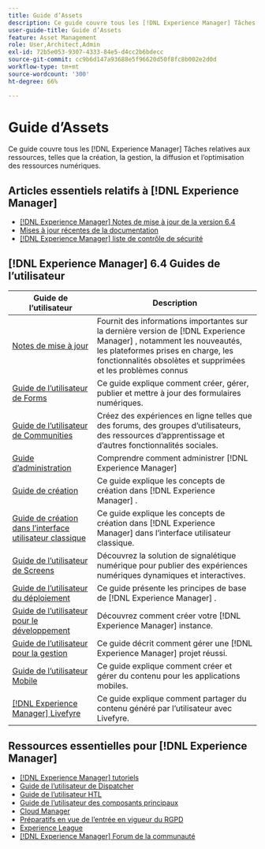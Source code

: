 ```yaml
---
title: Guide d’Assets
description: Ce guide couvre tous les [!DNL Experience Manager] Tâches relatives aux ressources, telles que la création, la gestion, la diffusion et l’optimisation des ressources numériques.
user-guide-title: Guide d’Assets
feature: Asset Management
role: User,Architect,Admin
exl-id: 72b5e053-9307-4333-84e5-d4cc2b6bdecc
source-git-commit: cc9b6d147a93688e5f96620d50f8fc8b002e2d0d
workflow-type: tm+mt
source-wordcount: '300'
ht-degree: 66%

---
```


# Guide d’Assets

Ce guide couvre tous les [!DNL Experience Manager] Tâches relatives aux ressources, telles que la création, la gestion, la diffusion et l’optimisation des ressources numériques.

## Articles essentiels relatifs à [!DNL Experience Manager]

* [[!DNL Experience Manager] Notes de mise à jour de la version 6.4](/help/release-notes/home.md)
* [Mises à jour récentes de la documentation](https://experienceleague.adobe.com/docs/experience-manager-release-information/aem-release-updates/doc-updates/documentation-updates.html?lang=fr)
* [[!DNL Experience Manager] liste de contrôle de sécurité](/help/sites-administering/security-checklist.md)

## [!DNL Experience Manager] 6.4 Guides de l’utilisateur

| Guide de l’utilisateur | Description |
|--- |---|
| [Notes de mise à jour](/help/release-notes/home.md) | Fournit des informations importantes sur la dernière version de [!DNL Experience Manager] , notamment les nouveautés, les plateformes prises en charge, les fonctionnalités obsolètes et supprimées et les problèmes connus |
| [Guide de l’utilisateur de Forms](/help/forms/home.md) | Ce guide explique comment créer, gérer, publier et mettre à jour des formulaires numériques. |
| [Guide de l’utilisateur de Communities](/help/communities/home.md) | Créez des expériences en ligne telles que des forums, des groupes d’utilisateurs, des ressources d’apprentissage et d’autres fonctionnalités sociales. |
| [Guide d’administration](/help/sites-administering/home.md) | Comprendre comment administrer [!DNL Experience Manager] |
| [Guide de création](/help/sites-authoring/home.md) | Ce guide explique les concepts de création dans [!DNL Experience Manager] . |
| [Guide de création dans l’interface utilisateur classique](/help/sites-classic-ui-authoring/home.md) | Ce guide explique les concepts de création dans [!DNL Experience Manager]  dans l’interface utilisateur classique. |
| [Guide de l’utilisateur de Screens](https://experienceleague.adobe.com/docs/experience-manager-screens/user-guide/aem-screens-introduction.html?lang=fr) | Découvrez la solution de signalétique numérique pour publier des expériences numériques dynamiques et interactives. |
| [Guide de l’utilisateur du déploiement](/help/sites-deploying/home.md) | Ce guide présente les principes de base de [!DNL Experience Manager] . |
| [Guide de l’utilisateur pour le développement](/help/sites-developing/home.md) | Découvrez comment créer votre [!DNL Experience Manager]  instance. |
| [Guide de l’utilisateur pour la gestion](/help/managing/home.md) | Ce guide décrit comment gérer une [!DNL Experience Manager]  projet réussi. |
| [Guide de l’utilisateur Mobile](/help/mobile/home.md) | Ce guide explique comment créer et gérer du contenu pour les applications mobiles. |
| [[!DNL Experience Manager]  Livefyre](https://experienceleague.adobe.com/docs/livefyre/using/home.html?lang=fr) | Ce guide explique comment partager du contenu généré par l’utilisateur avec Livefyre. |

## Ressources essentielles pour [!DNL Experience Manager]

* [[!DNL Experience Manager]  tutoriels](https://experienceleague.adobe.com/docs/experience-manager-tutorials.html?lang=fr)
* [Guide de l’utilisateur de Dispatcher](https://experienceleague.adobe.com/docs/experience-manager-dispatcher/using/dispatcher.html?lang=fr)
* [Guide de l’utilisateur HTL](https://experienceleague.adobe.com/docs/experience-manager-htl/using/overview.html?lang=fr)
* [Guide de l’utilisateur des composants principaux](https://experienceleague.adobe.com/docs/experience-manager-core-components/using/introduction.html?lang=fr)
* [Cloud Manager](https://experienceleague.adobe.com/docs/experience-manager-cloud-manager/using/introduction-to-cloud-manager.html?lang=fr)
* [Préparatifs en vue de l’entrée en vigueur du RGPD](/help/managing/data-protection-and-privacy.md)
* [Experience League](https://experienceleague.adobe.com/?promoid=K42KVXHD&amp;mv=other&amp;lang=fr#recommended/solutions/experience-manager)
* [[!DNL Experience Manager]  Forum de la communauté](https://experienceleaguecommunities.adobe.com/t5/adobe-experience-manager/ct-p/adobe-experience-manager-community?profile.language=fr)
